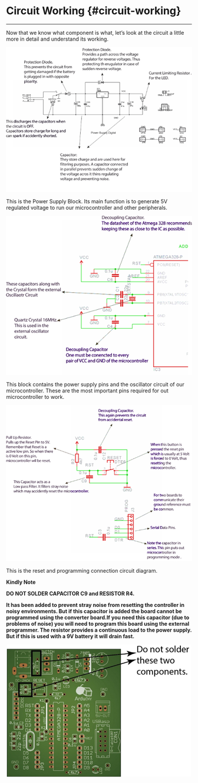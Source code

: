 # Circuit Working {#circuit-working}
---

Now that we know what component is what, let’s look at the circuit a little more in detail and understand its working.

![](assets/picture_157.png)

This is the Power Supply Block. Its main function is to generate 5V regulated voltage to run our microcontroller and other peripherals.

![](assets/picture_183.png)

This block contains the power supply pins and the oscillator circuit of our microcontroller. These are the most important pins required for out microcontroller to work.

![](assets/picture_184.png)

This is the reset and programming connection circuit diagram.

**Kindly Note**

**DO NOT SOLDER CAPACITOR C9 and RESISTOR R4.**

****It has been added to prevent stray noise from resetting the controller in noisy environments. But if this capacitor is added the board cannot be programmed using the converter board.If you need this capacitor (due to problems of noise) you will need to program this board using the external programmer.
The resistor provides a continuous load to the power supply. But if this is used with a 9V battery it will drain fast.****

<p align="center">
  <img src="assets/picture_223.jpg" width="500" align="center">
</p>
